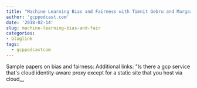 ```yaml
---
title: "Machine Learning Bias and Fairness with Timnit Gebru and Margaret Mitchell"
author: 'gcppodcast.com'
date: '2018-02-14'
slug: machine-learning-bias-and-fair
categories:
- bloglink
tags:
  - gcppodcastcom
---
```


Sample papers on bias and fairness: Additional links: "Is there a gcp service that's cloud identity-aware proxy except for a static site that you host via cloud[... <i class="fas fa-external-link-alt"></i>](https://www.gcppodcast.com/post/episode-114-machine-learning-bias-and-fairness-with-timnit-gebru-and-margaret-mitchell/)


